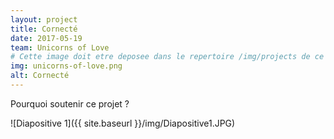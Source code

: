 ```yaml
---
layout: project
title: Cornecté
date: 2017-05-19
team: Unicorns of Love
# Cette image doit etre deposee dans le repertoire /img/projects de ce site.
img: unicorns-of-love.png
alt: Cornecté
---
```


Pourquoi soutenir ce projet ?

![Diapositive 1]({{ site.baseurl }}/img/Diapositive1.JPG)
